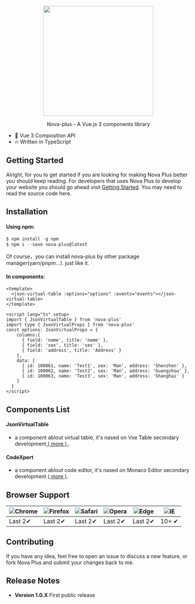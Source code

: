 <p align="center">
  <img width="300px" src="https://www.deeplightconnect.com/img/feat-01.f335a7ab.png">
</p>

<p align="center">Nova-plus - A Vue.js 3 components library</p>

- 💪 Vue 3 Composition API
- 🔥 Written in TypeScript

## Getting Started

Alright, for you to get started if you are looking for making Nova Plus better you should keep reading.
For developers that uses Nova Plus to develop your website you should go ahead visit [Getting Started](https://github.com/jingpengju391/vite-build-packages).
You may need to read the source code here.

## Installation

#### Using npm:

```js
$ npm install -g npm
$ npm i --save nova-plus@latest
```

Of course，you can install nova-plus by other package manager(yarn/pnpm...). just like it.

#### In components:

```vue
<template>
  <json-virtual-table :options="options" :events="events"></json-virtual-table>
</template>

<script lang="ts" setup>
import { JsonVirtualTable } from 'nova-plus'
import type { JsonVirtualProps } from 'nova-plus'
const options: JsonVirtualProps = {
  	columns:[
      { field: 'name', title: 'name' },
      { field: 'sex', title: 'sex' },
      { field: 'address', title: 'Address' }
    ],
    data: [
      { id: 100061, name: 'Test1', sex: 'Man', address: 'Shenzhen' },
      { id: 100062, name: 'Test2', sex: 'Man', address: 'Guangzhou' },
      { id: 100063, name: 'Test3', sex: 'Man', address: 'Shanghai' }
    ]
  }
</script>
```

## Components List

#### JsonVirtualTable

- a component ablout virtual table, it's nased on Vxe Table secondary development[ ( more ) ](https://github.com/jingpengju391/vite-build-packages).

#### CodeXpert

- a component ablout code editor, it's nased on Monaco Editor secondary development [ ( more )](https://github.com/jingpengju391/vite-build-packages).

## Browser Support

| ![Chrome](https://raw.github.com/alrra/browser-logos/master/src/chrome/chrome_48x48.png) | ![Firefox](https://raw.github.com/alrra/browser-logos/master/src/firefox/firefox_48x48.png) | ![Safari](https://raw.github.com/alrra/browser-logos/master/src/safari/safari_48x48.png) | ![Opera](https://raw.github.com/alrra/browser-logos/master/src/opera/opera_48x48.png) | ![Edge](https://raw.github.com/alrra/browser-logos/master/src/edge/edge_48x48.png) | ![IE](https://raw.github.com/alrra/browser-logos/master/src/archive/internet-explorer_9-11/internet-explorer_9-11_48x48.png) |
| ------------------------------------------------------------ | ------------------------------------------------------------ | ------------------------------------------------------------ | ------------------------------------------------------------ | ------------------------------------------------------------ | ------------------------------------------------------------ |
| Last 2✔                                                      | Last 2✔                                                      | Last 2✔                                                      | Last 2✔                                                      | Last 2✔                                                      | 10+ ✔                                                        |

## Contributing

If you have any idea, feel free to open an issue to discuss a new feature, or fork Nova Plus and submit your changes back to me.

## Release Notes

- **Version 1.0.X** First public release

